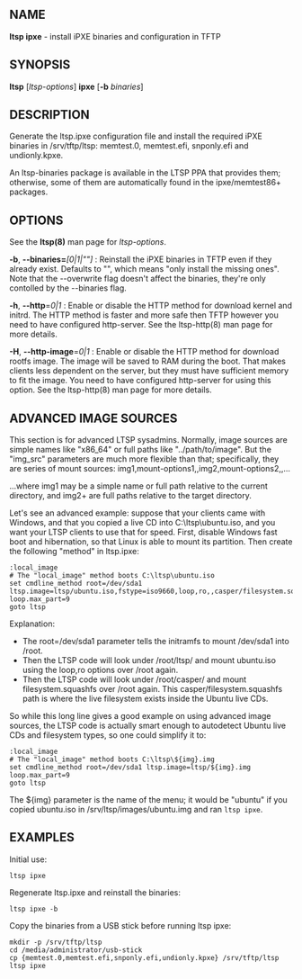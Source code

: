 ## NAME
**ltsp ipxe** - install iPXE binaries and configuration in TFTP

## SYNOPSIS
**ltsp** [_ltsp-options_] **ipxe** [**-b** _binaries_]

## DESCRIPTION
Generate the ltsp.ipxe configuration file and install the required iPXE binaries
in /srv/tftp/ltsp: memtest.0, memtest.efi, snponly.efi and undionly.kpxe.

An ltsp-binaries package is available in the LTSP PPA that provides them;
otherwise, some of them are automatically found in the ipxe/memtest86+ packages.

## OPTIONS
See the **ltsp(8)** man page for _ltsp-options_.

**-b**, **--binaries=**_[0|1|""]_
: Reinstall the iPXE binaries in TFTP even if they already exist.
Defaults to "", which means "only install the missing ones".
Note that the --overwrite flag doesn't affect the binaries, they're only
contolled by the --binaries flag.

**-h**, **--http**=_0|1_
: Enable or disable the HTTP method for download kernel and initrd.
The HTTP method is faster and more safe then TFTP however you need
to have configured http-server. See the ltsp-http(8) man page for more details.

**-H**, **--http-image**=_0|1_
: Enable or disable the HTTP method for download rootfs image.
The image will be saved to RAM during the boot. That makes clients less
dependent on the server, but they must have sufficient memory to fit the image.
You need to have configured http-server for using this option.
See the ltsp-http(8) man page for more details.

## ADVANCED IMAGE SOURCES
This section is for advanced LTSP sysadmins.
Normally, image sources are simple names like "x86_64" or full paths like
"../path/to/image".
But the "img_src" parameters are much more flexible than that; specifically,
they are series of mount sources:
    img1,mount-options1,,img2,mount-options2,,...

...where img1 may be a simple name or full path relative to the current
directory, and img2+ are full paths relative to the target directory.

Let's see an advanced example: suppose that your clients came with
Windows, and that you copied a live CD into C:\ltsp\ubuntu.iso, and you
want your LTSP clients to use that for speed. First, disable Windows
fast boot and hibernation, so that Linux is able to mount its partition.
Then create the following "method" in ltsp.ipxe:

```ipxe
:local_image
# The "local_image" method boots C:\ltsp\ubuntu.iso
set cmdline_method root=/dev/sda1 ltsp.image=ltsp/ubuntu.iso,fstype=iso9660,loop,ro,,casper/filesystem.squashfs,squashfs,loop,ro loop.max_part=9
goto ltsp
```

Explanation:

 - The root=/dev/sda1 parameter tells the initramfs to mount /dev/sda1
into /root.
 - Then the LTSP code will look under /root/ltsp/ and mount ubuntu.iso using
the loop,ro options over /root again.
 - Then the LTSP code will look under /root/casper/ and mount
filesystem.squashfs over /root again. This casper/filesystem.squashfs path
is where the live filesystem exists inside the Ubuntu live CDs.

So while this long line gives a good example on using advanced image sources,
the LTSP code is actually smart enough to autodetect Ubuntu live CDs and
filesystem types, so one could simplify it to:

```ipxe
:local_image
# The "local_image" method boots C:\ltsp\${img}.img
set cmdline_method root=/dev/sda1 ltsp.image=ltsp/${img}.img loop.max_part=9
goto ltsp
```

The ${img} parameter is the name of the menu; it would be "ubuntu" if you
copied ubuntu.iso in /srv/ltsp/images/ubuntu.img and ran `ltsp ipxe`.

## EXAMPLES
Initial use:

```shell
ltsp ipxe
```

Regenerate ltsp.ipxe and reinstall the binaries:

```shell
ltsp ipxe -b
```

Copy the binaries from a USB stick before running ltsp ipxe:

```shell
mkdir -p /srv/tftp/ltsp
cd /media/administrator/usb-stick
cp {memtest.0,memtest.efi,snponly.efi,undionly.kpxe} /srv/tftp/ltsp
ltsp ipxe
```
